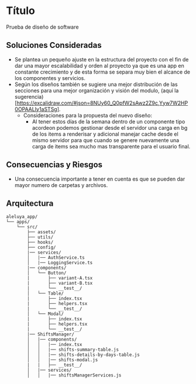 # Título

Prueba de diseño de software

## Soluciones Consideradas

- Se plantea un pequeño ajuste en la estructura del proyecto con el fin de dar una mayor escalabilidad y orden al proyecto ya que es una app en constante crecimiento y de esta forma se separa muy bien el alcance de los componentes y servicios.
- Según los diseños también se sugiere una mejor distribución de las secciones para una mejor organización y visión del modulo, (aquí la sugerencia)[https://excalidraw.com/#json=8NUy60_Q0pfW2sAwz2Z9c,Yyw7W2HP0OPAALIy1aSTSg].
  - Consideraciones para la propuesta del nuevo diseño:
    - Al tener estos días de la semana dentro de un componente tipo acordeon podemos gestionar desde el servidor una carga en bg de los items a renderisar y adicional manejar cache desde el mismo servidor para que cuando se genere nuevamente una carga de items sea mucho mas transparente para el usuario final.

## Consecuencias y Riesgos

- Una consecuencia importante a tener en cuenta es que se pueden dar mayor numero de carpetas y archivos.

## Arquitectura

```
aleluya_app/
└── apps/
    └── src/
        ├── assets/
        ├── utils/
        ├── hooks/
        ├── config/
        |── services/
        │   |── AuthService.ts
        │   |── LoggingService.ts
        |── components/
        │   └── Button/
        |       ├── variant-A.tsx
        |       ├── variant-B.tsx
        |       └── __test__/
        │   └── Table/
        |       ├── index.tsx
        |       ├── helpers.tsx
        |       └── __test__/
        │   └── Modal/
        |       ├── index.tsx
        |       ├── helpers.tsx
        |       └── __test__/
        |── ShiftsManager/
        │   |── components/
        │   │   |── index.tsx
        │   │   |── shifts-summary-table.js
        │   │   |── shifts-details-by-days-table.js
        │   │   |── shifts-modal.js
        |   |   ├── __test__/
        │   |── services/
        │   │   |── shiftsManagerServices.js
```
